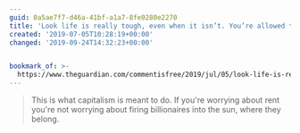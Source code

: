 ```yaml
---
guid: 0a5ae7f7-d46a-41bf-a1a7-8fe0280e2270
title: 'Look life is really tough, even when it isn’t. You’re allowed to feel shit. '
created: '2019-07-05T10:28:19+00:00'
changed: '2019-09-24T14:32:23+00:00'


bookmark_of: >-
  https://www.theguardian.com/commentisfree/2019/jul/05/look-life-is-really-tough-even-when-it-isnt-youre-allowed-to-feel-shit
---
```


> This is what capitalism is meant to do. If you're worrying about rent you're not worrying about firing billionaires into the sun, where they belong. 
